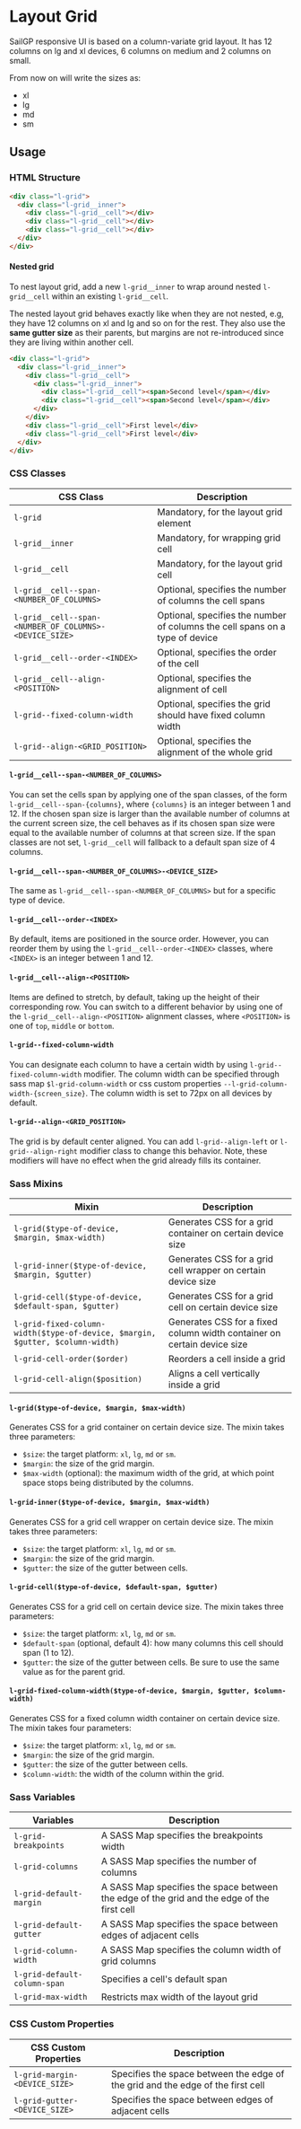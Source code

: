 # Layout Grid

SailGP responsive UI is based on a column-variate grid layout. It has 12 columns on lg and xl devices, 6 columns on medium and 2 columns on small.

From now on will write the sizes as:

* xl
* lg
* md
* sm

## Usage

### HTML Structure

```html
<div class="l-grid">
  <div class="l-grid__inner">
    <div class="l-grid__cell"></div>
    <div class="l-grid__cell"></div>
    <div class="l-grid__cell"></div>
  </div>
</div>
```

#### Nested grid

To nest layout grid, add a new `l-grid__inner` to wrap around nested `l-grid__cell` within an existing `l-grid__cell`.

The nested layout grid behaves exactly like when they are not nested, e.g, they have 12 columns on xl and lg and so on for the rest. They also use the **same gutter size** as their parents, but margins are not re-introduced since they are living within another cell.

```html
<div class="l-grid">
  <div class="l-grid__inner">
    <div class="l-grid__cell">
      <div class="l-grid__inner">
        <div class="l-grid__cell"><span>Second level</span></div>
        <div class="l-grid__cell"><span>Second level</span></div>
      </div>
    </div>
    <div class="l-grid__cell">First level</div>
    <div class="l-grid__cell">First level</div>
  </div>
</div>
```

### CSS Classes

CSS Class | Description
--- | ---
`l-grid` | Mandatory, for the layout grid element
`l-grid__inner` | Mandatory, for wrapping grid cell
`l-grid__cell` | Mandatory, for the layout grid cell
`l-grid__cell--span-<NUMBER_OF_COLUMNS>` | Optional, specifies the number of columns the cell spans
`l-grid__cell--span-<NUMBER_OF_COLUMNS>-<DEVICE_SIZE>` | Optional, specifies the number of columns the cell spans on a type of device
`l-grid__cell--order-<INDEX>` | Optional, specifies the order of the cell
`l-grid__cell--align-<POSITION>` | Optional, specifies the alignment of cell
`l-grid--fixed-column-width` | Optional, specifies the grid should have fixed column width
`l-grid--align-<GRID_POSITION>` | Optional, specifies the alignment of the whole grid

#### `l-grid__cell--span-<NUMBER_OF_COLUMNS>`

You can set the cells span by applying one of the span classes, of the form `l-grid__cell--span-{columns}`, where `{columns}` is an integer between 1 and 12. If the chosen span size is larger than the available number of columns at the current screen size, the cell behaves as if its chosen span size were equal to the available number of columns at that screen size. If the span classes are not set, `l-grid__cell` will fallback to a default span size of 4 columns.


#### `l-grid__cell--span-<NUMBER_OF_COLUMNS>-<DEVICE_SIZE>`

The same as `l-grid__cell--span-<NUMBER_OF_COLUMNS>` but for a specific type of device.


#### `l-grid__cell--order-<INDEX>`

By default, items are positioned in the source order. However, you can reorder them by using the
`l-grid__cell--order-<INDEX>` classes, where `<INDEX>` is an integer between 1 and 12.

#### `l-grid__cell--align-<POSITION>`

Items are defined to stretch, by default, taking up the height of their corresponding row. You can switch to a different
behavior by using one of the `l-grid__cell--align-<POSITION>` alignment classes, where `<POSITION>` is one of
`top`, `middle` or `bottom`.


#### `l-grid--fixed-column-width`

You can designate each column to have a certain width by using `l-grid--fixed-column-width` modifier. The column width can be specified through sass map `$l-grid-column-width` or css custom properties `--l-grid-column-width-{screen_size}`. The column width is set to 72px on all devices by default.


#### `l-grid--align-<GRID_POSITION>`

The grid is by default center aligned. You can add `l-grid--align-left`
or `l-grid--align-right` modifier class to change this behavior. Note, these
modifiers will have no effect when the grid already fills its container.


### Sass Mixins

Mixin | Description
--- | ---
`l-grid($type-of-device, $margin, $max-width)` | Generates CSS for a grid container on certain device size
`l-grid-inner($type-of-device, $margin, $gutter)` | Generates CSS for a grid cell wrapper on certain device size
`l-grid-cell($type-of-device, $default-span, $gutter)` | Generates CSS for a grid cell on certain device size
`l-grid-fixed-column-width($type-of-device, $margin, $gutter, $column-width)` | Generates CSS for a fixed column width container on certain device size
`l-grid-cell-order($order)` | Reorders a cell inside a grid
`l-grid-cell-align($position)` | Aligns a cell vertically inside a grid


#### `l-grid($type-of-device, $margin, $max-width)`

Generates CSS for a grid container on certain device size. The mixin takes three parameters:

- `$size`: the target platform: `xl`, `lg`, `md`  or `sm`.
- `$margin`: the size of the grid margin.
- `$max-width` (optional): the maximum width of the grid, at which point space stops being distributed by the columns.

#### `l-grid-inner($type-of-device, $margin, $max-width)`

Generates CSS for a grid cell wrapper on certain device size. The mixin takes three parameters:
- `$size`: the target platform: `xl`, `lg`, `md`  or `sm`.
- `$margin`: the size of the grid margin.
- `$gutter`: the size of the gutter between cells.

#### `l-grid-cell($type-of-device, $default-span, $gutter)`

Generates CSS for a grid cell on certain device size. The mixin takes three parameters:
- `$size`: the target platform: `xl`, `lg`, `md`  or `sm`.
- `$default-span` (optional, default 4): how many columns this cell should span (1 to 12).
- `$gutter`: the size of the gutter between cells. Be sure to use the same value as for the parent grid.

#### `l-grid-fixed-column-width($type-of-device, $margin, $gutter, $column-width)`

Generates CSS for a fixed column width container on certain device size. The mixin takes four parameters:
- `$size`: the target platform: `xl`, `lg`, `md`  or `sm`.
- `$margin`: the size of the grid margin.
- `$gutter`: the size of the gutter between cells.
- `$column-width`: the width of the column within the grid.

### Sass Variables

Variables | Description
--- | ---
`l-grid-breakpoints` | A SASS Map specifies the breakpoints width
`l-grid-columns` | A SASS Map specifies the number of columns
`l-grid-default-margin` | A SASS Map specifies the space between the edge of the grid and the edge of the first cell
`l-grid-default-gutter` | A SASS Map specifies the space between edges of adjacent cells
`l-grid-column-width` | A SASS Map specifies the column width of grid columns
`l-grid-default-column-span` | Specifies a cell's default span
`l-grid-max-width` | Restricts max width of the layout grid


### CSS Custom Properties

CSS Custom Properties | Description
--- | ---
`l-grid-margin-<DEVICE_SIZE>` | Specifies the space between the edge of the grid and the edge of the first cell
`l-grid-gutter-<DEVICE_SIZE>` | Specifies the space between edges of adjacent cells
